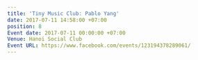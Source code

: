 ```yaml
---
title: 'Tiny Music Club: Pablo Yang'
date: 2017-07-11 14:58:00 +07:00
position: 8
Event date: 2017-07-11 00:00:00 +07:00
Venue: Hanoi Social Club
Event URL: https://www.facebook.com/events/123194378289061/
---
```


